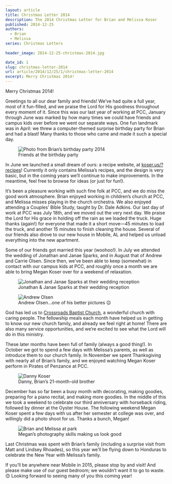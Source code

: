 ```yaml
---
layout: article
title: Christmas Letter 2014
description: The 2014 Christmas Letter for Brian and Melissa Koser
published: 2014-12-25
authors: 
  - Brian
  - Melissa
series: Christmas Letters
  
header_image: 2014-12-25-christmas-2014.jpg

date_id: 1
slug: christmas-letter-2014
url: article/2014/12/25/1/christmas-letter-2014
excerpt: Merry Christmas 2014!
---
```

Merry Christmas 2014!

Greetings to all our dear family and friends! We’ve had quite a full year, most of it fun-filled, and we praise the Lord for His goodness throughout every moment of it. Since this was our last year of working at PCC, January through June was marked by how many times we could have friends and campus kids over before we went our separate ways. One fun landmark was in April: we threw a computer-themed surprise birthday party for Brian and had a blast! Many thanks to those who came and made it such a special day.

<figure>      <img src="https://s3.amazonaws.com/cdn.koser.us/img/journal/2014-04-12-brians-birthday.jpg" alt="Photo from Brian’s birthday party 2014">      <figcaption>Friends at the birthday party</figcaption>  </figure>  

In June we launched a small dream of ours: a recipe website, at [koser.us/?recipes](http://koser.us/recipes)! Currently it only contains Melissa’s recipes, and the design is very basic, but in the coming years we’ll continue to make improvements. In the meantime, feel free to browse for ideas (or just for fun!).

It’s been a pleasure working with such fine folk at PCC, and we do miss the good work atmosphere. Brian enjoyed working in children’s church at PCC, and Melissa misses playing in the church orchestra. We also enjoyed attending a Couples’ Bible Study, taught by Dr. Dale Adkins. Our last day of work at PCC was July 18th, and we moved out the very next day. We praise the Lord for His grace in holding off the rain as we loaded the truck. Huge thanks (again!) for everyone that made it a short move—45 minutes to load the truck, and another 15 minutes to finish cleaning the house. Several of our friends also drove to our new house in Mobile, AL and helped us unload everything into the new apartment.

Some of our friends got married this year (woohoo!). In July we attended the wedding of Jonathan and Janae Sparks, and in August that of Andrew and Carrie Olsen. Since then, we’ve been able to keep (somewhat) in contact with our campus kids at PCC, and roughly once a month we are able to bring Megan Koser over for a weekend of relaxation.

<figure>      <img src="https://s3.amazonaws.com/cdn.koser.us/img/journal/2014-07-05-sparks-wedding.jpg" alt="Jonathan and Janae Sparks at their wedding reception">      <figcaption>Jonathan &amp; Janae Sparks at their wedding reception</figcaption>  </figure>  

<figure>      <img src="https://s3.amazonaws.com/cdn.koser.us/img/journal/2014-08-13-andrew-olsen-wedding.jpg" alt="Andrew Olsen">      <figcaption>Andrew Olsen…one of his better pictures 😉</figcaption>  </figure>  

God has led us to [Crossroads Baptist Church](http://www.crossroadsbaptistmobile.com), a wonderful church with caring people. The fellowship meals each month have helped us in getting to know our new church family, and already we feel right at home! There are also many service opportunities, and we’re excited to see what the Lord will do in this ministry.

These later months have been full of family (always a good thing!). In October we got to spend a few days with Melissa’s parents, as well as introduce them to our church family. In November we spent Thanksgiving with nearly all of Brian’s family, and we enjoyed watching Megan Koser perform in Pirates of Penzance at PCC.

<figure>      <img src="https://s3.amazonaws.com/cdn.koser.us/img/journal/2014-11-29-pcc-with-danny.jpg" alt="Danny Koser">      <figcaption>Danny, Brian’s 21-month-old brother</figcaption>  </figure>  

December has so far been a busy month with decorating, making goodies, preparing for a piano recital, and making more goodies. In the middle of this we took a weekend to celebrate our third anniversary with horseback riding, followed by dinner at the Oyster House. The following weekend Megan Koser spent a few days with us after her semester at college was over, and willingly did a photo shoot for us. Thanks a bunch, Megan!

<figure>      <img src="https://s3.amazonaws.com/cdn.koser.us/img/journal/2014-12-13-christmas-photos-at-park.jpg" alt="Brian and Melissa at park">      <figcaption>Megan’s photography skills making us look good</figcaption>  </figure>

Last Christmas was spent with Brian’s family (including a surprise visit from Matt and Lindsey Rhoades), so this year we’ll be flying down to Honduras to celebrate the New Year with Melissa’s family.

If you’ll be anywhere near Mobile in 2015, please stop by and visit! And please make use of our guest bedroom; we wouldn’t want it to go to waste. 😊 Looking forward to seeing many of you this coming year!